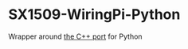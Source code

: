 # SX1509-WiringPi-Python

Wrapper around [the C++ port](https://github.com/hoppler/SparkFun-SX1509) for Python